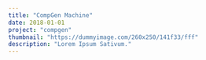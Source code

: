```yaml
---
title: "CompGen Machine"
date: 2018-01-01
project: "compgen"
thumbnail: "https://dummyimage.com/260x250/141f33/fff"
description: "Lorem Ipsum Sativum."
---
```

